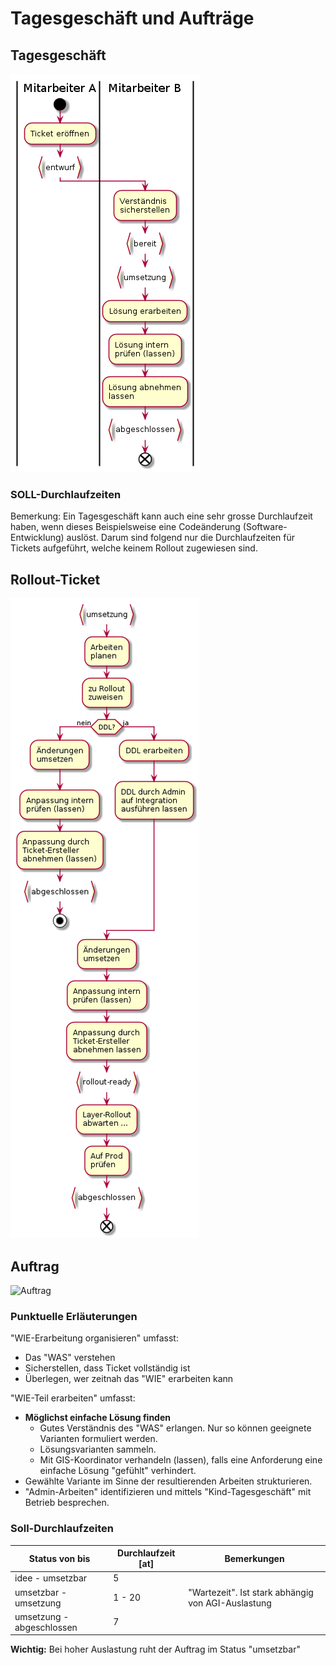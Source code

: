# Tagesgeschäft und Aufträge

## Tagesgeschäft

![Tagesgeschäft](puml_output/flow_ticket.png)

### SOLL-Durchlaufzeiten

Bemerkung: Ein Tagesgeschäft kann auch eine sehr grosse Durchlaufzeit haben, wenn dieses Beispielsweise
eine Codeänderung (Software-Entwicklung) auslöst. Darum sind folgend nur die Durchlaufzeiten für
Tickets aufgeführt, welche keinem Rollout zugewiesen sind.

## Rollout-Ticket

![Rollout-Ticket](puml_output/flow_rollout.png)

## Auftrag

![Auftrag](puml_output/flow_ablaeufe.png)

### Punktuelle Erläuterungen
 
"WIE-Erarbeitung organisieren" umfasst:
* Das "WAS" verstehen
* Sicherstellen, dass Ticket vollständig ist
* Überlegen, wer zeitnah das "WIE" erarbeiten kann

"WIE-Teil erarbeiten" umfasst:
* **Möglichst einfache Lösung finden**
    * Gutes Verständnis des "WAS" erlangen. Nur so können geeignete Varianten formuliert werden.
    * Lösungsvarianten sammeln.
    * Mit GIS-Koordinator verhandeln (lassen), falls eine Anforderung eine einfache Lösung "gefühlt" verhindert.
* Gewählte Variante im Sinne der resultierenden Arbeiten strukturieren.
* "Admin-Arbeiten" identifizieren und mittels "Kind-Tagesgeschäft" mit Betrieb besprechen.

### Soll-Durchlaufzeiten
|Status von bis|Durchlaufzeit [at]|Bemerkungen|
|---|---|---|
|idee - umsetzbar|5||
|umsetzbar - umsetzung|1 - 20|"Wartezeit". Ist stark abhängig von AGI-Auslastung|
|umsetzung - abgeschlossen|7||

**Wichtig:** Bei hoher Auslastung ruht der Auftrag im Status "umsetzbar"
   

